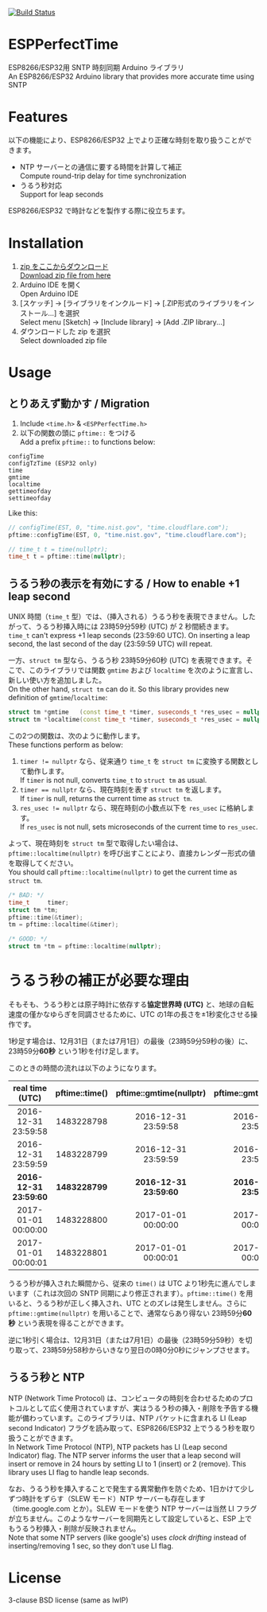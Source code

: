 [![Build Status](https://travis-ci.org/hunamizawa/ESPPerfectTime.svg?branch=master)](https://travis-ci.org/hunamizawa/ESPPerfectTime)

# ESPPerfectTime

ESP8266/ESP32用 SNTP 時刻同期 Arduino ライブラリ<br>
An ESP8266/ESP32 Arduino library that provides more accurate time using SNTP

# Features

以下の機能により、ESP8266/ESP32 上でより正確な時刻を取り扱うことができます。

- NTP サーバーとの通信に要する時間を計算して補正<br>
  Compute round-trip delay for time synchronization
- うるう秒対応<br>
  Support for leap seconds

ESP8266/ESP32 で時計などを製作する際に役立ちます。

# Installation

1. [zip をここからダウンロード](https://github.com/hunamizawa/ESPPerfectTime/archive/master.zip)<br>
   [Download zip file from here](https://github.com/hunamizawa/ESPPerfectTime/archive/master.zip)
1. Arduino IDE を開く<br>
   Open Arduino IDE
1. \[スケッチ\] → \[ライブラリをインクルード\] → \[.ZIP形式のライブラリをインストール...\] を選択<br>
   Select menu \[Sketch\] -> \[Include library\] -> \[Add .ZIP library...\]
1. ダウンロードした zip を選択<br>
   Select downloaded zip file

# Usage
## とりあえず動かす / Migration

1. Include `<time.h>` &amp; `<ESPPerfectTime.h>`
1. 以下の関数の頭に `pftime::` をつける<br>
   Add a prefix `pftime::` to functions below:<br>
```
configTime
configTzTime (ESP32 only)
time
gmtime
localtime
gettimeofday
settimeofday
```

Like this:

```cpp
// configTime(EST, 0, "time.nist.gov", "time.cloudflare.com");
pftime::configTime(EST, 0, "time.nist.gov", "time.cloudflare.com");

// time_t t = time(nullptr);
time_t t = pftime::time(nullptr);
```

## うるう秒の表示を有効にする / How to enable +1 leap second

UNIX 時間（`time_t` 型）では、（挿入される）うるう秒を表現できません。したがって、うるう秒挿入時には 23時59分59秒 (UTC) が 2 秒間続きます。<br>
`time_t` can't express +1 leap seconds (23:59:60 UTC). On inserting a leap second, the last second of the day (23:59:59 UTC) will repeat.

一方、`struct tm` 型なら、うるう秒 23時59分60秒 (UTC) を表現できます。そこで、このライブラリでは関数 `gmtime` および `localtime` を次のように宣言し、新しい使い方を追加しました。<br>
On the other hand, `struct tm` can do it. So this library provides new definition of `gmtime`/`localtime`:

```cpp
struct tm *gmtime   (const time_t *timer, suseconds_t *res_usec = nullptr);
struct tm *localtime(const time_t *timer, suseconds_t *res_usec = nullptr);
```

この2つの関数は、次のように動作します。<br>
These functions perform as below:

1. `timer != nullptr` なら、従来通り `time_t` を `struct tm` に変換する関数として動作します。<br>
If `timer` is not null, converts `time_t` to `struct tm` as usual.
1. `timer == nullptr` なら、現在時刻を表す `struct tm` を返します。<br>
If `timer` is null, returns the current time as `struct tm`.
1. `res_usec != nullptr` なら、現在時刻の小数点以下を `res_usec` に格納します。<br>
If `res_usec` is not null, sets microseconds of the current time to `res_usec`.

よって、現在時刻を `struct tm` 型で取得したい場合は、`pftime::localtime(nullptr)` を呼び出すことにより、直接カレンダー形式の値を取得してください。<br>
You should call `pftime::localtime(nullptr)` to get the current time as `struct tm`.

```cpp
/* BAD: */
time_t     timer;
struct tm *tm;
pftime::time(&timer);
tm = pftime::localtime(&timer);

/* GOOD: */
struct tm *tm = pftime::localtime(nullptr);
```

# うるう秒の補正が必要な理由

そもそも、うるう秒とは原子時計に依存する**協定世界時 (UTC)** と、地球の自転速度の僅かなゆらぎを同調させるために、UTC の1年の長さを±1秒変化させる操作です。

1秒足す場合は、12月31日（または7月1日）の最後（23時59分59秒の後）に、23時59分**60秒** という1秒を付け足します。

このときの時間の流れは以下のようになります。

|real time (UTC)|pftime::time()|pftime::gmtime(nullptr)|pftime::gmtime(&timer)|::time()|::gmtime(&timer)|
|:---:|:---:|:---:|:---:|:---:|:---:|
|2016-12-31<br>23:59:58|1483228798|2016-12-31<br>23:59:58|2016-12-31<br>23:59:58|1483228798|2016-12-31<br>23:59:58|
|2016-12-31<br>23:59:59|1483228799|2016-12-31<br>23:59:59|2016-12-31<br>23:59:59|1483228799|2016-12-31<br>23:59:59|
|**2016-12-31<br>23:59:60**|**1483228799**|**2016-12-31<br>23:59:60**|**2016-12-31<br>23:59:59**|**1483228800**|**2017-01-01<br>00:00:00**|
|2017-01-01<br>00:00:00|1483228800|2017-01-01<br>00:00:00|2017-01-01<br>00:00:00|1483228801|2017-01-01<br>00:00:01|
|2017-01-01<br>00:00:01|1483228801|2017-01-01<br>00:00:01|2017-01-01<br>00:00:01|1483228802|2017-01-01<br>00:00:02|

うるう秒が挿入された瞬間から、従来の `time()` は UTC より1秒先に進んでしまいます（これは次回の SNTP 同期により修正されます）。`pftime::time()` を用いると、うるう秒が正しく挿入され、UTC とのズレは発生しません。さらに `pftime::gmtime(nullptr)` を用いることで、通常ならあり得ない 23時59分**60秒** という表現を得ることができます。

逆に1秒引く場合は、12月31日（または7月1日）の最後（23時59分59秒）を切り取って、23時59分58秒からいきなり翌日の0時0分0秒にジャンプさせます。

## うるう秒と NTP

NTP (Network Time Protocol) は、コンピュータの時刻を合わせるためのプロトコルとして広く使用されていますが、実はうるう秒の挿入・削除を予告する機能が備わっています。このライブラリは、NTP パケットに含まれる LI (Leap second Indicator) フラグを読み取って、ESP8266/ESP32 上でうるう秒を取り扱うことができます。<br>
In Network Time Protocol (NTP), NTP packets has LI (Leap second Indicator) flag. The NTP server informs the user that a leap second will insert or remove in 24 hours by setting LI to 1 (insert) or 2 (remove). This library uses LI flag to handle leap seconds.

なお、うるう秒を挿入することで発生する異常動作を防ぐため、1日かけて少しずつ時計をずらす（SLEW モード）NTP サーバーも存在します（time.google.com とか）。SLEW モードを使う NTP サーバーは当然 LI フラグが立ちません。このようなサーバーを同期先として設定していると、ESP 上でもうるう秒挿入・削除が反映されません。<br>
Note that some NTP servers (like google's) uses *clock drifting* instead of inserting/removing 1 sec, so they don't use LI flag.

# License

3-clause BSD license (same as lwIP)
